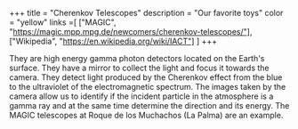 +++
title = "Cherenkov Telescopes"
description = "Our favorite toys"
color = "yellow"
links =[
  ["MAGIC", "https://magic.mpp.mpg.de/newcomers/cherenkov-telescopes/"],
  ["Wikipedia", "https://en.wikipedia.org/wiki/IACT"]
]
+++

They are high energy gamma photon detectors located on the Earth's surface. They have a mirror to collect the light and focus it towards the camera. They detect light produced by the Cherenkov effect from the blue to the ultraviolet of the electromagnetic spectrum.
The images taken by the camera allow us to identify if the incident particle in the atmosphere is a gamma ray and at the same time determine the direction and its energy.
The MAGIC telescopes at Roque de los Muchachos (La Palma) are an example.

